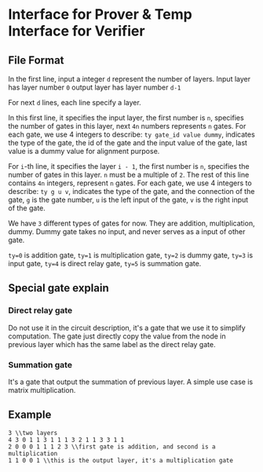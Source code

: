 # Interface for Prover & Temp Interface for Verifier

## File Format

In the first line, input a integer `d` represent the number of layers.
Input layer has layer number `0` output layer has layer number `d-1`

For next `d` lines, each line specify a layer.

In this first line, it specifies the input layer, the first number is `n`, specifies the number of gates in this layer, next `4n` numbers represents `n` gates. For each gate, we use 4 integers to describe: `ty gate_id value dummy`, indicates the type of the gate, the id of the gate and the input value of the gate, last value is a dummy value for alignment purpose.

For `i`-th line, it specifies the layer `i - 1`, the first number is `n`, specifies the number of gates in this layer. `n` must be a multiple of `2`.
The rest of this line contains `4n` integers, represent `n` gates. For each gate, we use 4 integers to describe: `ty g u v`, indicates the type of the gate, and the connection of the gate, `g` is the gate number, `u` is the left input of the gate, `v` is the right input of the gate.

We have `3` different types of gates for now. They are addition, multiplication, dummy. Dummy gate takes no input, and never serves as a input of other gate.

`ty=0` is addition gate, `ty=1` is multiplication gate, `ty=2` is dummy gate, `ty=3` is input gate, `ty=4` is direct relay gate, `ty=5` is summation gate.

## Special gate explain
### Direct relay gate
Do not use it in the circuit description, it's a gate that we use it to simplify computation. The gate just directly copy the value from the node in previous layer which has the same label as the direct relay gate.

### Summation gate
It's a gate that output the summation of previous layer. A simple use case is matrix multiplication.

## Example
```
3 \\two layers
4 3 0 1 1 3 1 1 1 3 2 1 1 3 3 1 1
2 0 0 0 1 1 1 2 3 \\first gate is addition, and second is a multiplication
1 1 0 0 1 \\this is the output layer, it's a multiplication gate
```